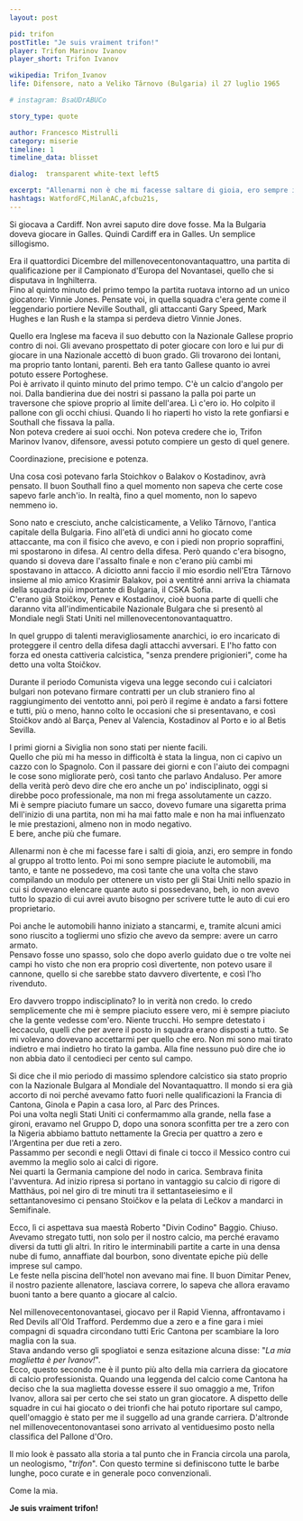 ```yaml
---
layout: post

pid: trifon
postTitle: "Je suis vraiment trifon!"
player: Trifon Marinov Ivanov
player_short: Trifon Ivanov

wikipedia: Trifon_Ivanov
life: Difensore, nato a Veliko Tărnovo (Bulgaria) il 27 luglio 1965

# instagram: BsaUDrABUCo

story_type: quote

author: Francesco Mistrulli
category: miserie
timeline: 1
timeline_data: blisset

dialog:  transparent white-text left5

excerpt: "Allenarmi non è che mi facesse saltare di gioia, ero sempre in fondo al gruppo al trotto lento..."
hashtags: WatfordFC,MilanAC,afcbu21s,
---
```

Si giocava a Cardiff. Non avrei saputo dire dove fosse. Ma la Bulgaria doveva giocare in Galles. Quindi Cardiff era in Galles. Un semplice sillogismo.

Era il quattordici Dicembre del millenovecentonovantaquattro, una partita di qualificazione per il Campionato d'Europa del Novantasei, quello che si disputava in Inghilterra.  
Fino al quinto minuto del primo tempo la partita ruotava intorno ad un unico giocatore: Vinnie Jones. Pensate voi, in quella squadra c'era gente come il leggendario portiere Neville Southall, gli attaccanti Gary Speed, Mark Hughes e Ian Rush e la stampa si perdeva dietro Vinnie Jones.

Quello era Inglese ma faceva il suo debutto con la Nazionale Gallese proprio contro di noi. Gli avevano prospettato di poter giocare con loro e lui pur di giocare in una Nazionale accettò di buon grado. Gli trovarono dei lontani, ma proprio tanto lontani, parenti. Beh era tanto Gallese quanto io avrei potuto essere Portoghese.  
Poi è arrivato il quinto minuto del primo tempo. C'è un calcio d'angolo per noi. Dalla bandierina due dei nostri si passano la palla poi parte un traversone che spiove proprio al limite dell'area. Lì c'ero io. Ho colpito il pallone con gli occhi chiusi. Quando li ho riaperti ho visto la rete gonfiarsi e Southall che fissava la palla.  
 Non poteva credere ai suoi occhi. Non poteva credere che io, Trifon Marinov Ivanov, difensore, avessi potuto compiere un gesto di quel genere.

 Coordinazione, precisione e potenza.

 Una cosa così potevano farla Stoichkov o Balakov o Kostadinov, avrà pensato. Il buon Southall fino a quel momento non sapeva che certe cose sapevo farle anch'io. In realtà, fino a quel momento, non lo sapevo nemmeno io.

Sono nato e cresciuto, anche calcisticamente, a Veliko Tărnovo, l'antica capitale della Bulgaria. Fino all'età di undici anni ho giocato come attaccante, ma con il fisico che avevo, e con i piedi non proprio sopraffini, mi spostarono in difesa. Al centro della difesa. Però quando c'era bisogno, quando si doveva dare l'assalto finale e non c'erano più cambi mi spostavano in attacco. A diciotto anni faccio il mio esordio nell'Etra Tărnovo insieme al mio amico Krasimir Balakov, poi a ventitré anni arriva la chiamata della squadra più importante di Bulgaria, il CSKA Sofia.  
C'erano già Stoičkov, Penev e Kostadinov, cioè buona parte di quelli che daranno vita all'indimenticabile Nazionale Bulgara che si presentò al Mondiale negli Stati Uniti nel millenovecentonovantaquattro.

In quel gruppo di talenti meravigliosamente anarchici, io ero incaricato di proteggere il centro della difesa dagli attacchi avversari. E l'ho fatto con forza ed onesta cattiveria calcistica, "senza prendere prigionieri", come ha detto una volta Stoičkov.

Durante il periodo Comunista vigeva una legge secondo cui i calciatori bulgari non potevano firmare contratti per un club straniero fino al raggiungimento dei ventotto anni, poi però il regime è andato a farsi fottere e tutti, più o meno, hanno colto le occasioni che si presentavano, e così Stoičkov andò al Barça, Penev al Valencia, Kostadinov al Porto e io al Betis Sevilla.

I primi giorni a Siviglia non sono stati per niente facili.  
Quello che più mi ha messo in difficoltà è stata la lingua, non ci capivo un cazzo con lo Spagnolo. Con il passare dei giorni e con l'aiuto dei compagni le cose sono migliorate però, così tanto che parlavo Andaluso. Per amore della verità però devo dire che ero anche un po' indisciplinato, oggi si direbbe poco professionale, ma non mi frega assolutamente un cazzo.  
Mi è sempre piaciuto fumare un sacco, dovevo fumare una sigaretta prima dell'inizio di una partita, non mi ha mai fatto male e non ha mai influenzato le mie prestazioni, almeno non in modo negativo.  
E bere, anche più che fumare.

Allenarmi non è che mi facesse fare i salti di gioia, anzi, ero sempre in fondo al gruppo al trotto lento. Poi mi sono sempre piaciute le automobili, ma tanto, e tante ne possedevo, ma così tante che una volta che stavo compilando un modulo per ottenere un visto per gli Stai Uniti nello spazio in cui si dovevano elencare quante auto si possedevano, beh, io non avevo tutto lo spazio di cui avrei avuto bisogno per scrivere tutte le auto di cui ero proprietario.

Poi anche le automobili hanno iniziato a stancarmi, e, tramite alcuni amici sono riuscito a togliermi uno sfizio che avevo da sempre: avere un carro armato.  
Pensavo fosse uno spasso, solo che dopo averlo guidato due o tre volte nei campi ho visto che non era proprio così divertente, non potevo usare il cannone, quello si che sarebbe stato davvero divertente, e così l'ho rivenduto.

Ero davvero troppo indisciplinato? Io in verità non credo. Io credo semplicemente che mi è sempre piaciuto essere vero, mi è sempre piaciuto che la gente vedesse com'ero. Niente trucchi. Ho sempre detestato i leccaculo, quelli che per avere il posto in squadra erano disposti a tutto. Se mi volevano dovevano accettarmi per quello che ero. Non mi sono mai tirato indietro e mai indietro ho tirato la gamba. Alla fine nessuno può dire che io non abbia dato il centodieci per cento sul campo.

Si dice che il mio periodo di massimo splendore calcistico sia stato proprio con la Nazionale Bulgara al Mondiale del Novantaquattro. Il mondo si era già accorto di noi perché avevamo fatto fuori nelle qualificazioni la Francia di Cantona, Ginola e Papin a casa loro, al Parc des Princes.  
Poi una volta negli Stati Uniti ci confermammo alla grande, nella fase a gironi, eravamo nel Gruppo D, dopo una sonora sconfitta per tre a zero con la Nigeria abbiamo battuto nettamente la Grecia per quattro a zero e l'Argentina per due reti a zero.  
Passammo per secondi e negli Ottavi di finale ci tocco il Messico contro cui avemmo la meglio solo ai calci di rigore.  
Nei quarti la Germania campione del nodo in carica. Sembrava finita l'avventura. Ad inizio ripresa si portano in vantaggio su calcio di rigore di Matthäus, poi nel giro di tre minuti tra il settantaseiesimo e il settantanovesimo ci pensano Stoičkov e la pelata di Lečkov a mandarci in Semifinale.  

Ecco, lì ci aspettava sua maestà Roberto "Divin Codino" Baggio. Chiuso. Avevamo stregato tutti, non solo per il nostro calcio, ma perché eravamo diversi da tutti gli altri. In ritiro le interminabili partite a carte in una densa nube di fumo, annaffiate dal bourbon, sono diventate epiche più delle imprese sul campo.  
Le feste nella piscina dell'hotel non avevano mai fine. Il buon Dimitar Penev, il nostro paziente allenatore, lasciava correre, lo sapeva che allora eravamo buoni tanto a bere quanto a giocare al calcio.

Nel millenovecentonovantasei, giocavo per il Rapid Vienna, affrontavamo i Red Devils all'Old Trafford. Perdemmo due a zero e a fine gara i miei compagni di squadra circondano tutti Eric Cantona per scambiare la loro maglia con la sua.  
Stava andando verso gli spogliatoi e senza esitazione alcuna disse: "_La mia maglietta è per Ivanov!_".  
Ecco, questo secondo me è il punto più alto della mia carriera da giocatore di calcio professionista. Quando una leggenda del calcio come Cantona ha deciso che la sua maglietta dovesse essere il suo omaggio a me, Trifon Ivanov, allora sai per certo che sei stato un gran giocatore. A dispetto delle squadre in cui hai giocato o dei trionfi che hai potuto riportare sul campo, quell'omaggio è stato per me il suggello ad una grande carriera. D'altronde nel millenovecentonovantasei sono arrivato al ventiduesimo posto nella classifica del Pallone d'Oro.

Il mio look è passato alla storia a tal punto che in Francia circola una parola, un neologismo, "_trifon_". Con questo termine si definiscono tutte le barbe lunghe, poco curate e in generale poco convenzionali.

Come la mia.

**Je suis vraiment trifon!**

<script>


    var blisset=[
                    {
                        type:"birth",
                        category:"event",
                        timestamps:[new Date(1958,2-1,1)],
                        text:{
                            body:"Il primo Febbraio 1958, nasce a Falmouth (Giamaica) Luther Loide Blissett",
                            link:null
                        }
                    },
                    {
                        type:"club",
                        category:"range",
                        timestamps:[1975,1983],
                        team:"Watford",
                        text:{
                            body:"Esordisce diciassettenne nel Watford, nel 1975-1976. Nella First Division vince il titolo di capocannoniere del torneo nella stagione 1982-1983. In tutto colleziona 245 presenze e 95 realizzazioni.",
                            link:null
                        }
                    },
                    {
                        type:"club",
                        category:"range",
                        timestamps:[1983,1984],
                        team:"Milan",
                        text:{
                            body:"Nell'estate del 1983 viene acquistato dal Milan, neopromosso in Serie A. Coi rossoneri colleziona 30 presenze e 5 reti in campionato, ma si fa notare per numerose prestazioni deludenti che non gli permettono di ottenere le simpatie dei tifosi milanisti.",
                            link:null
                        }
                    },
                    {
                        type:"club",
                        category:"range",
                        timestamps:[1984,1988],
                        team:"Watford",
                        text:{
                            body:"Dopo la fallimentare esperienza italiana, torna agli Hornets dove colleziona 121 presenze e 56 reti.",
                            link:null
                        }
                    },
                    {
                        type:"club",
                        category:"range",
                        timestamps:[1988,1991],
                        team:"Bournemouth",
                        text:{
                            body:"Passa un triennio nel Bournemouth dove segna 56 reti durante 121 partite.",
                            link:null
                        }
                    },
                    {
                        type:"club",
                        category:"range",
                        timestamps:[1991,1992],
                        team:"Watford",
                        text:{
                            body:"Torna al Watford dove colleziona 40 apparizioni con 10 goal.",
                            link:null
                        }
                    },
                    {
                        type:"club",
                        category:"range",
                        timestamps:[1992,1993],
                        team:"West Bromwich",
                        text:{
                            body:"Si trasferisce per un breve periodo al West Bromwich dove gioca 3 partite segnando un solo gol.",
                            link:null
                        }
                    },
                    {
                        type:"club",
                        category:"range",
                        timestamps:[1993,1994],
                        team:"Bury",
                        text:{
                            body:"Nel 1993 dopo alcune effimere apparizioni con altre formazioni minori britanniche (Bury, Mansfield Town e Derry City), decise di appendere le scarpette al chiodo",
                            link:null
                        }
                    },
                    {
                        type:"national",
                        timestamps:[1982,1984],
                        team:"Inghilterra",
                        apps:14,
                        goals:3
                    },
                    {
                        type:"trainer",
                        category:"range",
                        timestamps:[1996,2001],
                        team:"Watford",
                        text:{
                            body:"Nel 1996 prende il ruolo di allenatore al Watford. Nel 2001 lascia il posto a Gianluca Vialli.",
                        }
                    },
                    {
                        type:"trainer",
                        category:"range",
                        timestamps:[2002,2003],
                        team:"York City",
                        text:{
                            body:"Nel 2002 diventa l'allenatore del York City",
                        }
                    },
                    {
                        type:"trainer",
                        category:"range",
                        timestamps:[2006,2007],
                        team:"Chesham United",
                        text:{
                            body:"Nel 2006 diventa manager dello Chesham United, squadra della Southern League, per la quale &egrave; entrato in campo come sostituto in due partite.",
                        }
                    },
                    {
                        type:"history",
                        category:"event",
                        timestamps:[new Date(1979,5-1,4)],
                        text:{
                            body:"Il 4 maggio 1979, Margaret Thatcher viene eletta Primo ministro del Regno Unito. Rester&agrave; in carica fino al 28 novembre 1990.",
                            link:"http://it.wikipedia.org/wiki/Margaret_Thatcher#Premiership_del_Regno_Unito_(1979-1990)"
                        }
                    },
                    {
                        type:"history",
                        category:"event",
                        timestamps:[new Date(1982,4-1,2)],
                        text:{
                            body:"<b>Guerra delle Falkland</b><br/>Fu un conflitto militare combattuto tra aprile e giugno 1982 tra Argentina e Regno Unito per il controllo e il possesso delle isole Falkland, della Georgia del Sud e delle isole Sandwich meridionali.",
                            link:"https://it.wikipedia.org/wiki/Guerra_delle_Falkland"
                        }
                    },
                ];
</script>
